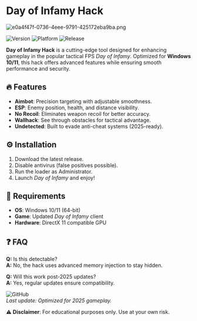 # Day of Infamy Hack

![e0a4f47f-0736-4eee-9791-425172eba9ba.png](https://i.postimg.cc/05LM1bYD/e0a4f47f-0736-4eee-9791-425172eba9ba.png)

![Version](https://img.shields.io/badge/version-1.0.0-blue)
![Platform](https://img.shields.io/badge/platform-Windows-lightgrey)
![Release](https://img.shields.io/badge/release-2025-green)

**Day of Infamy Hack** is a cutting-edge tool designed for enhancing gameplay in the popular tactical FPS *Day of Infamy*. Optimized for **Windows 10/11**, this hack offers advanced features while ensuring smooth performance and security.  

## 🔥 Features  
- **Aimbot**: Precision targeting with adjustable smoothness.  
- **ESP**: Enemy position, health, and distance visibility.  
- **No Recoil**: Eliminates weapon recoil for better accuracy.  
- **Wallhack**: See through obstacles for tactical advantage.  
- **Undetected**: Built to evade anti-cheat systems (2025-ready).  

## ⚙️ Installation  
1. Download the latest release.  
2. Disable antivirus (false positives possible).  
3. Run the loader as Administrator.  
4. Launch *Day of Infamy* and enjoy!  

## 📌 Requirements  
- **OS**: Windows 10/11 (64-bit)  
- **Game**: Updated *Day of Infamy* client  
- **Hardware**: DirectX 11 compatible GPU  

## ❓ FAQ  
**Q:** Is this detectable?  
**A:** No, the hack uses advanced memory injection to stay hidden.  

**Q:** Will this work post-2025 updates?  
**A:** Yes, regular updates ensure compatibility.  

![GitHub](https://img.shields.io/github/last-commit/undefined/undefined)  
*Last update: Optimized for 2025 gameplay.*  

⚠️ **Disclaimer**: For educational purposes only. Use at your own risk.